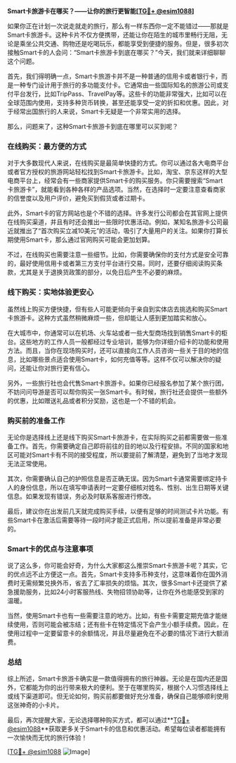 **Smart卡旅游卡在哪买？——让你的旅行更智能[[TG💪+ @esim1088](https://t.me/s/esim1088)]**

如果你正在计划一次说走就走的旅行，那么有一样东西你一定不能错过——那就是Smart卡旅游卡。这种卡片不仅方便携带，还能让你在陌生的城市里畅行无阻，无论是乘坐公共交通、购物还是吃喝玩乐，都能享受到便捷的服务。但是，很多初次接触Smart卡的人会问：“Smart卡旅游卡到底在哪买？”今天，我们就来详细聊聊这个问题。

首先，我们得明确一点，Smart卡旅游卡并不是一种普通的信用卡或者银行卡，而是一种专门设计用于旅行的多功能支付卡。它通常由一些国际知名的旅游公司或支付平台发行，比如TripPass、TravelPay等。这些卡的功能非常强大，比如可以在全球范围内使用，支持多种货币转换，甚至还能享受一定的折扣和优惠。因此，对于经常出国旅行的人来说，Smart卡无疑是一个非常实用的选择。

那么，问题来了，这种Smart卡旅游卡到底在哪里可以买到呢？

### 在线购买：最方便的方式

对于大多数现代人来说，在线购买是最简单快捷的方式。你可以通过各大电商平台或者官方授权的旅游网站轻松找到Smart卡旅游卡。比如，淘宝、京东这样的大型电商平台上，经常会有一些商家提供Smart卡的购买服务。你只需要搜索“Smart卡旅游卡”，就能看到各种各样的产品选项。当然，在选择时一定要注意查看商家的信誉度以及用户评价，避免买到假货或者过期卡。

此外，Smart卡的官方网站也是个不错的选择。许多发行公司都会在其官网上提供在线购买渠道，并且有时还会推出一些限时优惠活动。例如，某知名旅游卡公司最近就推出了“首次购买立减10美元”的活动，吸引了大量用户的关注。如果你打算长期使用Smart卡，那么通过官网购买可能会更加划算。

不过，在线购买也需要注意一些细节。比如，你需要确保你的支付方式是安全可靠的，最好使用信用卡或者第三方支付平台进行交易。同时，还要仔细阅读购买条款，尤其是关于退换货政策的部分，以免日后产生不必要的麻烦。

### 线下购买：实地体验更安心

虽然线上购买方便快捷，但有些人可能更倾向于亲自到实体店去挑选和购买Smart卡旅游卡。这种方式虽然稍微麻烦一些，但却能让人感到更加踏实和放心。

在大城市中，你通常可以在机场、火车站或者一些大型商场找到销售Smart卡的柜台。这些地方的工作人员一般都经过专业培训，能够为你详细介绍卡的功能和使用方法。而且，当你在现场购买时，还可以直接向工作人员咨询一些关于目的地的信息，比如哪些景点适合使用Smart卡，如何充值等等。这样不仅可以解决你的疑问，还能让你对旅行更有信心。

另外，一些旅行社也会代售Smart卡旅游卡。如果你已经报名参加了某个旅行团，不妨问问导游是否可以帮你购买一张Smart卡。有时候，旅行社还会提供一些额外的优惠，比如赠送礼品或者积分奖励，这也是一个不错的机会。

### 购买前的准备工作

无论你是选择线上还是线下购买Smart卡旅游卡，在实际购买之前都需要做一些准备工作。首先，你需要确定自己即将前往的目的地以及行程安排。不同的国家和地区可能对Smart卡有不同的接受程度，所以要提前了解清楚，避免到了当地才发现无法正常使用。

其次，你需要确认自己的护照信息是否正确无误。因为Smart卡通常需要绑定持卡人的身份信息，所以在填写申请表时一定要仔细核对姓名、性别、出生日期等关键信息。如果发现有错误，务必及时联系客服进行修改。

最后，建议你在出发前几天就完成购买手续，以便有足够的时间测试卡片功能。有些Smart卡在激活后需要等待一段时间才能正式启用，所以提前准备是非常必要的。

### Smart卡的优点与注意事项

说了这么多，你可能会好奇，为什么大家都这么推崇Smart卡旅游卡呢？其实，它的优点远不止方便这一点。首先，Smart卡支持多币种支付，这意味着你在国外消费时无需频繁兑换外币，省去了汇率损失的烦恼。其次，很多Smart卡还提供了紧急援助服务，比如24小时客服热线、失物招领协助等，让你在外也能感受到家的温暖。

当然，使用Smart卡也有一些需要注意的地方。比如，有些卡需要定期充值才能继续使用，否则可能会被冻结；还有些卡在特定情况下会产生小额手续费。因此，在使用过程中一定要留意卡的余额情况，并且尽量避免在不必要的情况下进行大额消费。

### 总结

综上所述，Smart卡旅游卡确实是一款值得拥有的旅行神器。无论是在国内还是国外，它都能为你的出行带来极大的便利。至于在哪里购买，根据个人习惯选择线上或线下渠道即可。但无论如何，购买前都要做好充分准备，确保自己能够顺利使用这张神奇的小卡片。

最后，再次提醒大家，无论选择哪种购买方式，都可以通过**[TG💪+ @esim1088](https://t.me/s/esim1088)**获取更多关于Smart卡的信息和优惠活动。希望每位读者都能拥有一次愉快而无忧的旅行体验！

[[TG💪+ @esim1088](https://t.me/s/esim1088) ![Image](https://i.postimg.cc/4NQfJmqS/Snipaste-2025-05-13-00-14-12.png)]